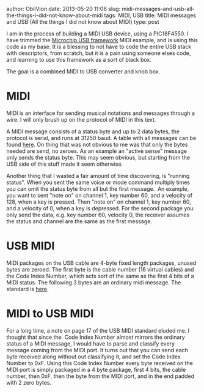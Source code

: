 author: ObliVion
date: 2013-05-20 11:06
slug: midi-messages-and-usb-all-the-things-i-did-not-know-about-midi
tags: MIDI, USB
title: MIDI messages and USB (All the things I did not know about MIDI)
type: post

I am in the process of building a MIDI USB device, using a PIC18F4550. I
have trimmed the [Microchip USB
framework](http://www.microchip.com/stellent/idcplg?IdcService=SS_GET_PAGE&nodeId=2680&dDocName=en537044)
MIDI example, and is using this code as my base. It is a blessing to not
have to code the entire USB stack with descriptors, from scratch, but it
is a pain using someone elses code, and learning to use this framework
as a sort of black box.

The goal is a combined MIDI to USB converter and knob box.

MIDI
====

MIDI is an interface for sending musical notations and messages through
a wire. I will only brush up on the protocol of MIDI in this text.

A MIDI message consists of a status byte and up to 2 data bytes, the
protocol is serial, and runs at 31250 baud. A table with all messages
can be found [here](http://www.midi.org/techspecs/midimessages.php). On
thing that was not obvious to me was that only the bytes needed are
send, no zeroes. As an example an "active sense" message only sends the
status byte. This may seem obvious, but starting from the USB side of
this stuff made it seem otherwise.

Another thing that I wasted a fair amount of time discovering, is
"running status". When you sent the same voice or mode command multiply
times you can omit the status byte from all but the first message.  An
example, you want to sent "note on" on channel 1, key number 60, and a
velocity of 128, when a key is pressed. Then "note on" on channel 1, key
number 60, and a velocity of 0, when a key is depressed. For the second
package you only send the data, e.g. key number 60, velocity 0, the
receiver assumes the status and channel are the same as the first
message.

USB MIDI
========

MIDI packages on the USB cable are 4-byte fixed length packages, unused
bytes are zeroed. The first byte is the cable number (16 virtual cables)
and the Code Index Number, which acts sort of the same as the first 4
bits of a MIDI status. The following 3 bytes are an ordinary midi
message. The standard is
[here](http://www.usb.org/developers/devclass_docs/midi10.pdf).

MIDI to USB MIDI
================

For a long time, a note on page 17 of the USB MIDI standard eluded me. I
thought that since the  Code Index Number almost mirrors the ordinary
status of a MIDI message, I would have to parse and classify every
message coming from the MIDI port. It turns out that you can send each
byte received along without out classifying it, and set the Code Index
Number to 0xF. Using this Code Index Number every byte received on the
MIDI port is simply packaged in a 4 byte package, first 4 bits, the
cable number, then 0xF, then the byte from the MIDI port, and in the end
padded with 2 zero bytes.
